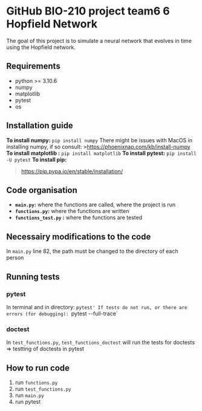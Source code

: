 # GitHub BIO-210 project team6 6 Hopfield Network
The goal of this project is to simulate a neural network that evolves in time using the Hopfield network.
## Requirements
- python >= 3.10.6
- numpy
- matplotlib
- pytest
- os
## Installation guide
**To install numpy:**
`pip install numpy`
There might be issues with MacOS in installing numpy, if so consult: >https://phoenixnap.com/kb/install-numpy
**To install matplotlib :**
`pip install matplotlib`
**To install pytest:**
`pip install -U pytest`
**To install pip:**
>https://pip.pypa.io/en/stable/installation/
## Code organisation
- **`main.py`:** where the functions are called, where the project is run
- **`functions.py`:** where the functions are written
- **`functions_test.py` :** where the functions are tested
## Necessairy modifications to the code
In `main.py` line 82, the path must be changed to the directory of each person
## Running tests
### pytest
In terminal and in directory:
`pytest'
If tests do not run, or there are errors (for debugging):
`pytest --full-trace`
### doctest
In `test_functions.py`, `test_functions_doctest` will run the tests for doctests => testting of doctests in pytest
## How to run code
1. run `functions.py`
2. run `test_functions.py`
3. run `main.py`
4. run pytest



